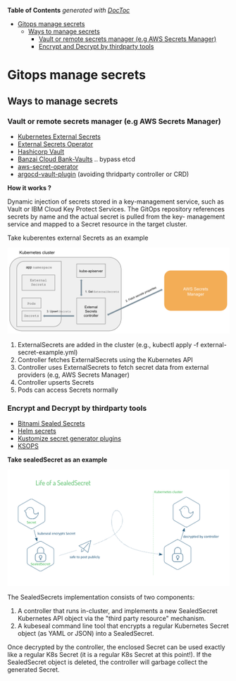 <!-- START doctoc generated TOC please keep comment here to allow auto update -->
<!-- DON'T EDIT THIS SECTION, INSTEAD RE-RUN doctoc TO UPDATE -->
**Table of Contents**  *generated with [DocToc](https://github.com/thlorenz/doctoc)*

- [Gitops manage secrets](#gitops-manage-secrets)
  - [Ways to manage secrets](#ways-to-manage-secrets)
    - [Vault or remote secrets manager (e.g AWS Secrets Manager)](#vault-or-remote-secrets-manager-eg-aws-secrets-manager)
    - [Encrypt and Decrypt by thirdparty tools](#encrypt-and-decrypt-by-thirdparty-tools)

<!-- END doctoc generated TOC please keep comment here to allow auto update -->

# Gitops manage secrets

## Ways to manage secrets

### Vault or remote secrets manager (e.g AWS Secrets Manager)


- [Kubernetes External Secrets](https://github.com/external-secrets/kubernetes-external-secrets)
- [External Secrets Operator](https://github.com/external-secrets/external-secrets)
- [Hashicorp Vault](https://www.vaultproject.io/)
- [Banzai Cloud Bank-Vaults](https://github.com/banzaicloud/bank-vaults) .. bypass etcd
- [aws-secret-operator](https://github.com/mumoshu/aws-secret-operator)
- [argocd-vault-plugin](https://github.com/IBM/argocd-vault-plugin) (avoiding thridparty controller or CRD)

**How it works ?** 

Dynamic injection of secrets stored in a key-management service, such as Vault or IBM Cloud Key Protect Services. The GitOps repository references secrets by name and the actual secret is pulled from the key- management service and mapped to a Secret resource in the target cluster.

Take kuberentes external Secrets as an example


![kuberentes_external_secrets](images/kuberenetes_external_secerts.png)



1. ExternalSecrets are added in the cluster (e.g., kubectl apply -f external-secret-example.yml)
2. Controller fetches ExternalSecrets using the Kubernetes API
3. Controller uses ExternalSecrets to fetch secret data from external providers (e.g, AWS Secrets Manager)
4. Controller upserts Secrets
5. Pods can access Secrets normally



### Encrypt and Decrypt by thirdparty tools

- [Bitnami Sealed Secrets](https://github.com/bitnami-labs/sealed-secrets)
- [Helm secrets](https://github.com/jkroepke/helm-secrets)
- [Kustomize secret generator plugins](https://github.com/kubernetes-sigs/kustomize/blob/fd7a353df6cece4629b8e8ad56b71e30636f38fc/examples/kvSourceGoPlugin.md#secret-values-from-anywhere)
- [KSOPS](https://github.com/viaduct-ai/kustomize-sops#argo-cd-integration)


**Take sealedSecret as an example**

![life-of-a-secret](images/life-of-a-secret.png)


The SealedSecrets implementation consists of two components:

1. A controller that runs in-cluster, and implements a new SealedSecret Kubernetes API object via the "third party resource" mechanism.
2. A kubeseal command line tool that encrypts a regular Kubernetes Secret object (as YAML or JSON) into a SealedSecret.

Once decrypted by the controller, the enclosed Secret can be used exactly like a regular K8s Secret (it is a regular K8s Secret at this point!). If the SealedSecret object is deleted, the controller will garbage collect the generated Secret.